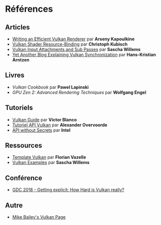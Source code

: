 # Références

## Articles

* [Writing an Efficient Vulkan Renderer](https://zeux.io/2020/02/27/writing-an-efficient-vulkan-renderer/) par **Arseny Kapoulkine**
* [Vulkan Shader Resource-Binding](https://developer.nvidia.com/vulkan-shader-resource-binding) par **Christoph Kubisch**
* [Vulkan Input Attachments and Sub Passes](https://www.saschawillems.de/blog/2018/07/19/vulkan-input-attachments-and-sub-passes/) par **Sascha Willems**
* [Yet Another Blog Explaining Vulkan Synchronization](https://themaister.net/blog/2019/08/14/yet-another-blog-explaining-vulkan-synchronization/) par **Hans-Kristian Arntzen**

## Livres

* _Vulkan Cookbook_ par **Pawel Lapinski**
* _GPU Zen 2: Advanced Rendering Techniques_ par **Wolfgang Engel**

## Tutoriels

* [Vulkan Guide](https://vkguide.dev) par **Victor Blanco**
* [Tutoriel API Vulkan](https://vulkan-tutorial.com/) par **Alexander Overvoorde**
* [API without Secrets](https://software.intel.com/content/www/us/en/develop/articles/api-without-secrets-introduction-to-vulkan-part-1.html) par **Intel**

## Ressources

* [Template Vulkan](https://github.com/florianvazelle/VulkanStarter) par **Florian Vazelle**
* [Vulkan Examples](https://github.com/SaschaWillems/Vulkan) par **Sascha Willems**

## **Conférence**

* [GDC 2018 - Getting explicit: How Hard is Vulkan really?](https://www.youtube.com/watch?v=0R23npUCCnw)

## Autre

* [Mike Bailey's Vulkan Page](http://cs.oregonstate.edu/~mjb/vulkan)

## 

